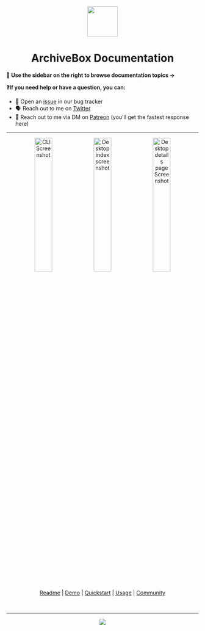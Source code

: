 <div align="center">

<img src="https://i.imgur.com/4nkFjdv.png" width="80px"/>

<h1>ArchiveBox Documentation</h1>

</div>

**📖 Use the sidebar on the right to browse documentation topics ->**

**❓If you need help or have a question, you can:**
<!-- - 💬 Ask our community by joining the ArchiveBox IRC [chat room](http://webchat.freenode.net?channels=ArchiveBox&uio=d4)-->
 - 🐞 Open an [issue](https://github.com/ArchiveBox/ArchiveBox/issues?q=is%3Aissue+is%3Aopen+sort%3Aupdated-desc) in our bug tracker
 - 🗣 Reach out to me on [Twitter](https://twitter.com/theSquashSH)
 - 💠 Reach out to me via DM on [Patreon](https://patreon.com/theSquashSH) (you'll get the fastest response here)

---

<div align="center">

<img src="https://i.imgur.com/3tBL7PU.png" width="30%" alt="CLI Screenshot" align="top">
<img src="https://i.imgur.com/viklZNG.png" width="30%" alt="Desktop index screenshot" align="top">
<img src="https://i.imgur.com/RefWsXB.jpg" width="30%" alt="Desktop details page Screenshot"/><br/>

<a href="https://github.com/ArchiveBox/ArchiveBox">Readme</a> | <a href="https://archive.sweeting.me/">Demo</a> | <a href="https://github.com/ArchiveBox/ArchiveBox/wiki/Quickstart">Quickstart</a> | <a href="https://github.com/ArchiveBox/ArchiveBox/wiki/Usage">Usage</a> | <a href="https://github.com/ArchiveBox/ArchiveBox/wiki/Web-Archiving-Community">Community</a>

<br/>
<hr/>

[![](https://img.shields.io/badge/Donate-Patreon-%23DD5D76.svg)](https://www.patreon.com/theSquashSH)

</div>
